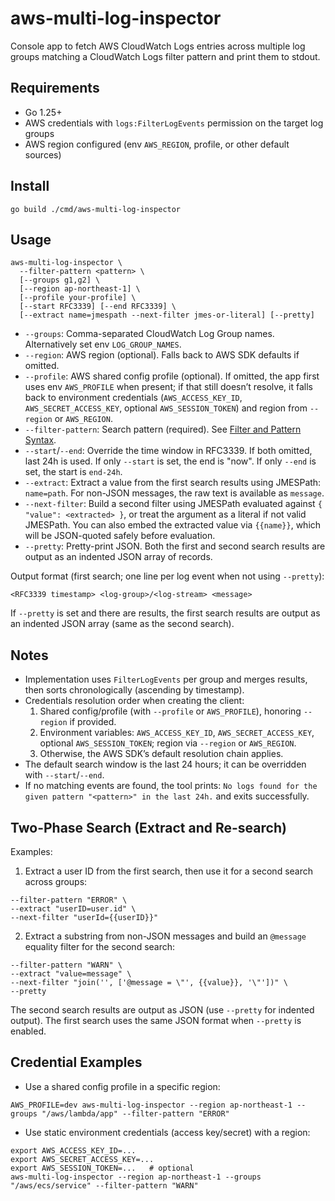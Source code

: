 # aws-multi-log-inspector

Console app to fetch AWS CloudWatch Logs entries across multiple log groups matching a CloudWatch Logs filter pattern and print them to stdout.

## Requirements

- Go 1.25+
- AWS credentials with `logs:FilterLogEvents` permission on the target log groups
- AWS region configured (env `AWS_REGION`, profile, or other default sources)

## Install

```
go build ./cmd/aws-multi-log-inspector
```

## Usage

```
aws-multi-log-inspector \
  --filter-pattern <pattern> \
  [--groups g1,g2] \
  [--region ap-northeast-1] \
  [--profile your-profile] \
  [--start RFC3339] [--end RFC3339] \
  [--extract name=jmespath --next-filter jmes-or-literal] [--pretty]
```

- `--groups`: Comma-separated CloudWatch Log Group names. Alternatively set env `LOG_GROUP_NAMES`.
- `--region`: AWS region (optional). Falls back to AWS SDK defaults if omitted.
- `--profile`: AWS shared config profile (optional). If omitted, the app first uses env `AWS_PROFILE` when present; if that still doesn’t resolve, it falls back to environment credentials (`AWS_ACCESS_KEY_ID`, `AWS_SECRET_ACCESS_KEY`, optional `AWS_SESSION_TOKEN`) and region from `--region` or `AWS_REGION`.
- `--filter-pattern`: Search pattern (required). See [Filter and Pattern Syntax](https://docs.aws.amazon.com/AmazonCloudWatch/latest/logs/FilterAndPatternSyntax.html).
- `--start`/`--end`: Override the time window in RFC3339. If both omitted, last 24h is used. If only `--start` is set, the end is "now". If only `--end` is set, the start is `end-24h`.
- `--extract`: Extract a value from the first search results using JMESPath: `name=path`. For non-JSON messages, the raw text is available as `message`.
- `--next-filter`: Build a second filter using JMESPath evaluated against `{ "value": <extracted> }`, or treat the argument as a literal if not valid JMESPath. You can also embed the extracted value via `{{name}}`, which will be JSON-quoted safely before evaluation.
- `--pretty`: Pretty-print JSON. Both the first and second search results are output as an indented JSON array of records.

Output format (first search; one line per log event when not using `--pretty`):

```
<RFC3339 timestamp> <log-group>/<log-stream> <message>
```

If `--pretty` is set and there are results, the first search results are output as an indented JSON array (same as the second search).

## Notes

- Implementation uses `FilterLogEvents` per group and merges results, then sorts chronologically (ascending by timestamp).
- Credentials resolution order when creating the client:
  1) Shared config/profile (with `--profile` or `AWS_PROFILE`), honoring `--region` if provided.
  2) Environment variables: `AWS_ACCESS_KEY_ID`, `AWS_SECRET_ACCESS_KEY`, optional `AWS_SESSION_TOKEN`; region via `--region` or `AWS_REGION`.
  3) Otherwise, the AWS SDK’s default resolution chain applies.
- The default search window is the last 24 hours; it can be overridden with `--start`/`--end`.
- If no matching events are found, the tool prints: `No logs found for the given pattern "<pattern>" in the last 24h.` and exits successfully.

## Two-Phase Search (Extract and Re-search)

Examples:

1) Extract a user ID from the first search, then use it for a second search across groups:

```
--filter-pattern "ERROR" \
--extract "userID=user.id" \
--next-filter "userId={{userID}}"
```

2) Extract a substring from non-JSON messages and build an `@message` equality filter for the second search:

```
--filter-pattern "WARN" \
--extract "value=message" \
--next-filter "join('', ['@message = \"', {{value}}, '\"'])" \
--pretty
```

The second search results are output as JSON (use `--pretty` for indented output). The first search uses the same JSON format when `--pretty` is enabled.

## Credential Examples

- Use a shared config profile in a specific region:

```
AWS_PROFILE=dev aws-multi-log-inspector --region ap-northeast-1 --groups "/aws/lambda/app" --filter-pattern "ERROR"
```

- Use static environment credentials (access key/secret) with a region:

```
export AWS_ACCESS_KEY_ID=...
export AWS_SECRET_ACCESS_KEY=...
export AWS_SESSION_TOKEN=...   # optional
aws-multi-log-inspector --region ap-northeast-1 --groups "/aws/ecs/service" --filter-pattern "WARN"
```
